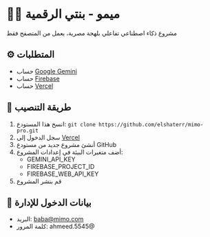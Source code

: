 # 👧🏻 ميمو - بنتي الرقمية

مشروع ذكاء اصطناعي تفاعلي بلهجة مصرية، يعمل من المتصفح فقط

## ⚙️ المتطلبات
- حساب [Google Gemini](https://aistudio.google.com/)
- حساب [Firebase](https://firebase.google.com/)
- حساب [Vercel](https://vercel.com/)

## 🚀 طريقة التنصيب
1. انسخ هذا المستودع: `git clone https://github.com/elshaterr/mimo-pro.git`
2. سجل الدخول إلى [Vercel](https://vercel.com/)
3. أنشئ مشروع جديد من مستودع GitHub
4. أضف متغيرات البيئة في إعدادات المشروع:
   - GEMINI_API_KEY
   - FIREBASE_PROJECT_ID
   - FIREBASE_WEB_API_KEY
5. قم بنشر المشروع

## 🔐 بيانات الدخول للإدارة
- البريد: baba@mimo.com
- كلمة المرور: ahmeed.5545@